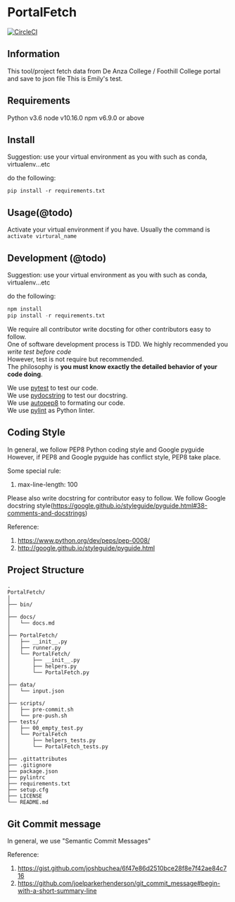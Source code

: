# PortalFetch

[![CircleCI](https://circleci.com/gh/FHDA/PortalFetch.svg?style=svg)](https://circleci.com/gh/FHDA/PortalFetch)  

## Information

This tool/project fetch data from De Anza College / Foothill College portal and save to json file
This is Emily's test.
## Requirements

Python v3.6
node v10.16.0
npm v6.9.0 or above

## Install

Suggestion: use your virtual environment as you with such as conda, virtualenv...etc

do the following:

```script
pip install -r requirements.txt
```

## Usage(@todo)

Activate your virtual environment if you have. Usually the command is `activate virtural_name`

## Development (@todo)

Suggestion: use your virtual environment as you with such as conda, virtualenv...etc

do the following:

```py
npm install
pip install -r requirements.txt
```
  
We require all contributor write docsting for other contributors easy to follow.  
One of software development process is TDD. We highly recommended you *write test before code*  
However, test is not require but recommended.  
The philosophy is **you must know exactly the detailed behavior of your code doing**.  

We use [pytest](https://docs.pytest.org/) to test our code.  
We use [pydocstring](http://pydocstyle.org/) to test our docstring.  
We use [autopep8](https://github.com/hhatto/autopep8) to formating our code.  
We use [pylint](https://pylint.org) as Python linter.  

## Coding Style

In general, we follow PEP8 Python coding style and Google pyguide
However, if PEP8 and Google pyguide has conflict style, PEP8 take place.

Some special rule:

1. max-line-length: 100

Please also write docstring for contributor easy to follow.
We follow Google docstring style(https://google.github.io/styleguide/pyguide.html#38-comments-and-docstrings)

Reference:

1. https://www.python.org/dev/peps/pep-0008/
2. http://google.github.io/styleguide/pyguide.html

## Project Structure

    .
    PortalFetch/  
    │  
    ├── bin/  
    │  
    ├── docs/  
    │   └── docs.md  
    │  
    ├── PortalFetch/  
    │   ├── __init__.py  
    │   ├── runner.py  
    │   └── PortalFetch/  
    │       ├── __init__.py  
    │       ├── helpers.py  
    │       └── PortalFetch.py  
    │  
    ├── data/  
    │   └── input.json  
    │  
    ├── scripts/  
    │   ├── pre-commit.sh  
    │   └── pre-push.sh  
    ├── tests/  
    │   ├── 00_empty_test.py  
    │   └── PortalFetch  
    │       ├── helpers_tests.py  
    │       └── PortalFetch_tests.py  
    │  
    ├── .gittattributes
    ├── .gitignore
    ├── package.json
    ├── pylintrc
    ├── requirements.txt  
    ├── setup.cfg  
    ├── LICENSE  
    └── README.md 

## Git Commit message

In general, we use "Semantic Commit Messages"

Reference:

1. https://gist.github.com/joshbuchea/6f47e86d2510bce28f8e7f42ae84c716
2. https://github.com/joelparkerhenderson/git_commit_message#begin-with-a-short-summary-line
